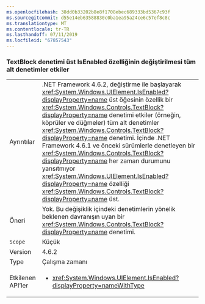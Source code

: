 ```yaml
---
ms.openlocfilehash: 38dd0b33202b8e8f1708ebec689333bd5367c93f
ms.sourcegitcommit: d55e14eb63588830c0ba1ea95a24ce6c57ef8c8c
ms.translationtype: MT
ms.contentlocale: tr-TR
ms.lasthandoff: 07/11/2019
ms.locfileid: "67857543"
---
```

### <a name="changing-the-isenabled-property-of-the-parent-of-a-textblock-control-affects-any-child-controls"></a>TextBlock denetimi üst IsEnabled özelliğinin değiştirilmesi tüm alt denetimler etkiler

|   |   |
|---|---|
|Ayrıntılar|.NET Framework 4.6.2, değiştirme ile başlayarak <xref:System.Windows.UIElement.IsEnabled?displayProperty=name> üst öğesinin özellik bir <xref:System.Windows.Controls.TextBlock?displayProperty=name> denetimi etkiler (örneğin, köprüler ve düğmeler) tüm alt denetimler <xref:System.Windows.Controls.TextBlock?displayProperty=name> denetimi. İçinde .NET Framework 4.6.1 ve önceki sürümlerle denetleyen bir <xref:System.Windows.Controls.TextBlock?displayProperty=name> her zaman durumunu yansıtmıyor <xref:System.Windows.UIElement.IsEnabled?displayProperty=name> özelliği <xref:System.Windows.Controls.TextBlock?displayProperty=name> üst.|
|Öneri|Yok. Bu değişiklik içindeki denetimlerin yönelik beklenen davranışın uyan bir <xref:System.Windows.Controls.TextBlock?displayProperty=name> denetimi.|
|`Scope`|Küçük|
|Version|4.6.2|
|Type|Çalışma zamanı|
|Etkilenen API’ler|<ul><li><xref:System.Windows.UIElement.IsEnabled?displayProperty=nameWithType></li></ul>|

